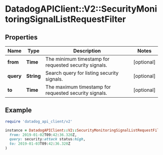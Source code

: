 # DatadogAPIClient::V2::SecurityMonitoringSignalListRequestFilter

## Properties

| Name      | Type       | Description                                           | Notes      |
| --------- | ---------- | ----------------------------------------------------- | ---------- |
| **from**  | **Time**   | The minimum timestamp for requested security signals. | [optional] |
| **query** | **String** | Search query for listing security signals.            | [optional] |
| **to**    | **Time**   | The maximum timestamp for requested security signals. | [optional] |

## Example

```ruby
require 'datadog_api_client/v2'

instance = DatadogAPIClient::V2::SecurityMonitoringSignalListRequestFilter.new(
  from: 2019-01-02T09:42:36.320Z,
  query: security:attack status:high,
  to: 2019-01-03T09:42:36.320Z
)
```
